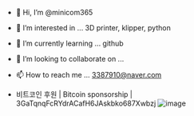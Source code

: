 - 👋 Hi, I’m @minicom365
- 👀 I’m interested in ... 3D printer, klipper, python
- 🌱 I’m currently learning ... github
- 💞️ I’m looking to collaborate on ...
- 📫 How to reach me ... 3387910@naver.com

- 비트코인 후원 | Bitcoin sponsorship | 3GaTqnqFcRYdrACafH6JAskbko687Xwbzj
![image](https://github.com/user-attachments/assets/362d68fd-f2d4-4de7-9073-b58dc59a435e)

<!---
minicom365/minicom365 is a ✨ special ✨ repository because its `README.md` (this file) appears on your GitHub profile.
You can click the Preview link to take a look at your changes.
--->

